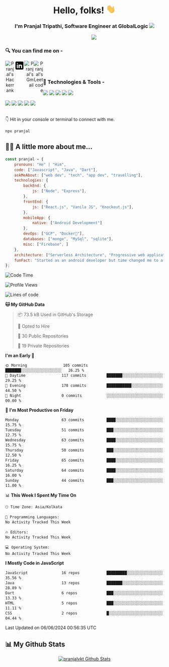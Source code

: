 
<h1 align="center"> Hello, folks! <img src="https://raw.githubusercontent.com/pranjalvkt/pranjalvkt/main/wave.gif" width="30px"></h1>

<h3 align="center">I'm Pranjal Tripathi, Software Engineer at GlobalLogic <img src="https://media.giphy.com/media/WUlplcMpOCEmTGBtBW/giphy.gif" width="40"> </h3>



<img align='right' src="https://media.giphy.com/media/M9gbBd9nbDrOTu1Mqx/giphy.gif" width="230">
<br/>

### 🔍 You can find me on -
<div align= "right">
<a align="center" href="https://www.hackerrank.com/pranjalvkt">
  <img align="left" alt="Pranjal's Hackerrank" width="30px" src="https://cdn.jsdelivr.net/npm/simple-icons@3.13.0/icons/hackerrank.svg" />
</a>
<a href="https://www.linkedin.com/in/pranjalvkt/">
  <img align="left" alt="Pranjal's LinkedIn" width="30px" src="https://github.com/simple-icons/simple-icons/blob/develop/icons/linkedin.svg" />
</a>
<a href="mailto:pranjalvktripathi@gmail.com">
  <img align="left" alt="Pranjal's Gmail" width="30px" src="https://github.com/simple-icons/simple-icons/blob/develop/icons/gmail.svg" />
</a>
<a href="https://leetcode.com/pranjalvkt/">
  <img align="left" alt="Pranjal's Leetcode" width="30px" src="https://github.com/simple-icons/simple-icons/blob/develop/icons/leetcode.svg" />
</a>
</div>
<br/>
<br/>

### 🔧 Technologies & Tools -

![](https://img.shields.io/badge/OS-Linux-yellowgreen)
![](https://img.shields.io/badge/OS-Mac-yellowgreen)
![](https://img.shields.io/badge/OS-Windows-yellowgreen)
![](https://img.shields.io/badge/Editor-Atom-yellowgreen)
![](https://img.shields.io/badge/Editor-VS_Code-yellowgreen)

![](https://img.shields.io/badge/Code-ReactJS-yellowgreen)
![](https://img.shields.io/badge/Code-Java-yellowgreen)
![](https://img.shields.io/badge/Code-Java_Script-yellowgreen)
![](https://img.shields.io/badge/Shell-Bash-yellowgreen)
![](https://img.shields.io/badge/GenAI-Github_Copilot-yellowgreen)
<br/>
<br/>

👇 Hit in your console or terminal to connect with me.

```bash
npx pranjal
```

## 🤏🏻 A little more about me...

```javascript
const pranjal = {
    pronouns: "He" | "Him",
    code: ["Javascript", "Java", "Dart"],
    askMeAbout: ["web dev", "tech", "app dev", "travelling"],
    technologies: {
        backEnd: {
            js: ["Node", "Express"],
        },
        frontEnd: {
            js: ["React.js", "Vanila JS", "Knockout.js"],
        },
        mobileApp: {
            native: ["Android Development"]
        },
        devOps: ["GCP", "Docker🐳"],
        databases: ["mongo", "MySql", "sqlite"],
        misc: ["Firebase", ]
    },
    architecture: ["Serverless Architecture", "Progressive web applications", "Single page applications"],
    funFact: "Started as an android developer but time changed me to a web developer."
};
```

<!--START_SECTION:waka-->
![Code Time](http://img.shields.io/badge/Code%20Time-33%20hrs%2037%20mins-blue)

![Profile Views](http://img.shields.io/badge/Profile%20Views-0-blue)

![Lines of code](https://img.shields.io/badge/From%20Hello%20World%20I%27ve%20Written-1.4%20million%20lines%20of%20code-blue)

**🐱 My GitHub Data** 

> 📦 73.5 kB Used in GitHub's Storage 
 > 
> 💼 Opted to Hire
 > 
> 📜 30 Public Repositories 
 > 
> 🔑 19 Private Repositories 
 > 
**I'm an Early 🐤** 

```text
🌞 Morning                105 commits         ███████░░░░░░░░░░░░░░░░░░   26.25 % 
🌆 Daytime                117 commits         ███████░░░░░░░░░░░░░░░░░░   29.25 % 
🌃 Evening                178 commits         ███████████░░░░░░░░░░░░░░   44.50 % 
🌙 Night                  0 commits           ░░░░░░░░░░░░░░░░░░░░░░░░░   00.00 % 
```
📅 **I'm Most Productive on Friday** 

```text
Monday                   63 commits          ████░░░░░░░░░░░░░░░░░░░░░   15.75 % 
Tuesday                  51 commits          ███░░░░░░░░░░░░░░░░░░░░░░   12.75 % 
Wednesday                63 commits          ████░░░░░░░░░░░░░░░░░░░░░   15.75 % 
Thursday                 50 commits          ███░░░░░░░░░░░░░░░░░░░░░░   12.50 % 
Friday                   65 commits          ████░░░░░░░░░░░░░░░░░░░░░   16.25 % 
Saturday                 64 commits          ████░░░░░░░░░░░░░░░░░░░░░   16.00 % 
Sunday                   44 commits          ███░░░░░░░░░░░░░░░░░░░░░░   11.00 % 
```


📊 **This Week I Spent My Time On** 

```text
🕑︎ Time Zone: Asia/Kolkata

💬 Programming Languages: 
No Activity Tracked This Week

🔥 Editors: 
No Activity Tracked This Week

💻 Operating System: 
No Activity Tracked This Week
```

**I Mostly Code in JavaScript** 

```text
JavaScript               16 repos            █████████░░░░░░░░░░░░░░░░   35.56 % 
Java                     13 repos            ███████░░░░░░░░░░░░░░░░░░   28.89 % 
Dart                     6 repos             ███░░░░░░░░░░░░░░░░░░░░░░   13.33 % 
HTML                     5 repos             ███░░░░░░░░░░░░░░░░░░░░░░   11.11 % 
CSS                      2 repos             █░░░░░░░░░░░░░░░░░░░░░░░░   04.44 % 
```




 Last Updated on 06/06/2024 00:56:35 UTC
<!--END_SECTION:waka-->

## 📊 My Github Stats
<p align = "center">
    <a href="">
      <img alt="pranjalvkt Github Stats" src="https://github-profile-trophy.vercel.app/?username=pranjalvkt&rank=-?&margin-w=15" />
    </a>
    </p>
<br/>


